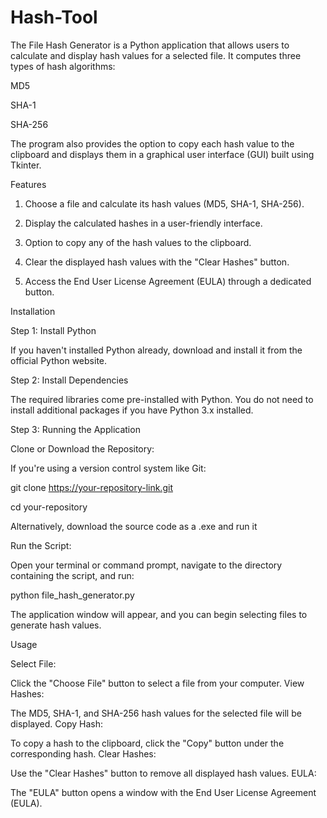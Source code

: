 # Hash-Tool

The File Hash Generator is a Python application that allows users to calculate and display hash values for a selected file. It computes three types of hash algorithms:

MD5

SHA-1

SHA-256

The program also provides the option to copy each hash value to the clipboard and displays them in a graphical user interface (GUI) built using Tkinter.

Features

1. Choose a file and calculate its hash values (MD5, SHA-1, SHA-256).

2. Display the calculated hashes in a user-friendly interface.

3. Option to copy any of the hash values to the clipboard.

4. Clear the displayed hash values with the "Clear Hashes" button.

5. Access the End User License Agreement (EULA) through a dedicated button.

Installation

Step 1: Install Python

If you haven't installed Python already, download and install it from the official Python website.

Step 2: Install Dependencies

The required libraries come pre-installed with Python. You do not need to install additional packages if you have Python 3.x installed.

Step 3: Running the Application

Clone or Download the Repository:

If you're using a version control system like Git:

git clone https://your-repository-link.git

cd your-repository

Alternatively, download the source code as a .exe and run it

Run the Script:

Open your terminal or command prompt, navigate to the directory containing the script, and run:

python file_hash_generator.py

The application window will appear, and you can begin selecting files to generate hash values.

Usage

Select File:

Click the "Choose File" button to select a file from your computer.
View Hashes:

The MD5, SHA-1, and SHA-256 hash values for the selected file will be displayed.
Copy Hash:

To copy a hash to the clipboard, click the "Copy" button under the corresponding hash.
Clear Hashes:

Use the "Clear Hashes" button to remove all displayed hash values.
EULA:

The "EULA" button opens a window with the End User License Agreement (EULA).

